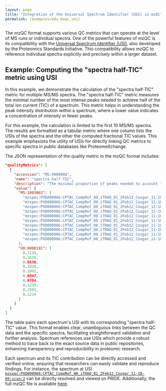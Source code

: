 ```yaml
---
layout: page
title: "Integration of the Universal Spectrum Identifier (USI) in mzQC"
permalink: /examples/adv_mzqc_usi/
---
```


The mzQC format supports various QC metrics that can operate at the level of MS runs or individual spectra.
One of the powerful features of mzQC is its compatibility with the [Universal Spectrum Identifier (USI)](https://www.psidev.info/usi), also developed by the Proteomics Standards Initiative.
This compatibility allows mzQC to reference individual spectra explicitly and precisely within a larger dataset.

## Example: Computing the "spectra half-TIC" metric using USI

In this example, we demonstrate the calculation of the "spectra half-TIC" metric for multiple MS/MS spectra.
The "spectra half-TIC" metric measures the minimal number of the most intense peaks needed to achieve half of the total ion current (TIC) of a spectrum.
This metric helps in understanding the peak intensity distribution within a spectrum, where a lower value indicates a concentration of intensity in fewer peaks.

For this example, the calculation is limited to the first 10 MS/MS spectra.
The results are formatted as a tabular metric where one column lists the USIs of the spectra and the other the computed fractional TIC values.
This example emphasizes the utility of USIs for directly linking QC metrics to specific spectra in public databases like ProteomeXchange.

The JSON representation of the quality metric in the mzQC format includes:

```json
"qualityMetrics": [
  {
    "accession": "MS:4000068",
    "name": "spectra half-TIC",
    "description": "The minimal proportion of peaks needed to account for at least 50% of the total ion current in each individual spectrum considered, recorded in a mandatory fraction column. Either USI or native spectrum identifier columns must be present as well.",
    "value": {
      "MS:1003063": [
        "mzspec:PXD000966:CPTAC_CompRef_00_iTRAQ_01_2Feb12_Cougar_11-10-09:scan:2",
        "mzspec:PXD000966:CPTAC_CompRef_00_iTRAQ_01_2Feb12_Cougar_11-10-09:scan:7",
        "mzspec:PXD000966:CPTAC_CompRef_00_iTRAQ_01_2Feb12_Cougar_11-10-09:scan:29",
        "mzspec:PXD000966:CPTAC_CompRef_00_iTRAQ_01_2Feb12_Cougar_11-10-09:scan:31",
        "mzspec:PXD000966:CPTAC_CompRef_00_iTRAQ_01_2Feb12_Cougar_11-10-09:scan:34",
        "mzspec:PXD000966:CPTAC_CompRef_00_iTRAQ_01_2Feb12_Cougar_11-10-09:scan:43",
        "mzspec:PXD000966:CPTAC_CompRef_00_iTRAQ_01_2Feb12_Cougar_11-10-09:scan:45",
        "mzspec:PXD000966:CPTAC_CompRef_00_iTRAQ_01_2Feb12_Cougar_11-10-09:scan:48",
        "mzspec:PXD000966:CPTAC_CompRef_00_iTRAQ_01_2Feb12_Cougar_11-10-09:scan:50",
        "mzspec:PXD000966:CPTAC_CompRef_00_iTRAQ_01_2Feb12_Cougar_11-10-09:scan:51"
      ],
      "UO:0000191": [
        0.1134,
        0.1628,
        0.0536,
        0.1020,
        0.1042,
        0.0947,
        0.0784,
        0.1239,
        0.2593,
        0.1214
      ]
    }
  }
]
```

The table pairs each spectrum's USI with its corresponding "spectra half-TIC" value.
This format enables clear, unambiguous links between the QC data and the specific spectra, facilitating straightforward validation and further analysis.
Spectrum references use USIs which provide a robust method to trace back to the exact source data in public repositories, enhancing transparency and reproducibility in proteomic research.

Each spectrum and its TIC contribution can be directly accessed and verified online, ensuring that researchers can easily validate and reproduce findings.
For instance, the spectrum at USI [`mzspec:PXD000966:CPTAC_CompRef_00_iTRAQ_01_2Feb12_Cougar_11-10-09:scan:2`](https://www.ebi.ac.uk/pride/archive/usi?usi=mzspec:PXD000966:CPTAC_CompRef_00_iTRAQ_01_2Feb12_Cougar_11-10-09:scan:2) can be directly resolved and viewed on PRIDE.
Additionally, the full mzQC file is available [here](https://github.com/HUPO-PSI/mzQC/tree/main/specification_documents/examples/adv_mzqc_usi.mzQC).
